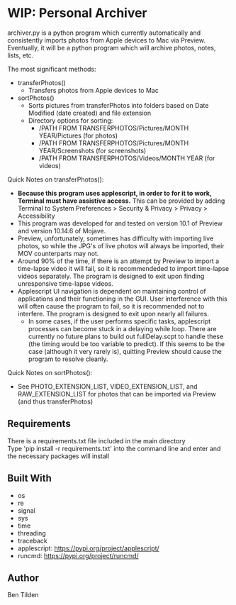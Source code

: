 # WIP: Personal Archiver

archiver.py is a python program which currently automatically and consistently imports photos from Apple devices to Mac via Preview.  
Eventually, it will be a python program which will archive photos, notes, lists, etc.

The most significant methods:
* transferPhotos()
	* Transfers photos from Apple devices to Mac
* sortPhotos()
	* Sorts pictures from transferPhotos into folders based on Date Modified (date created) and file extension
	* Directory options for sorting:
		* /PATH FROM TRANSFERPHOTOS/Pictures/MONTH YEAR/Pictures (for photos)
		* /PATH FROM TRANSFERPHOTOS/Pictures/MONTH YEAR/Screenshots (for screenshots)
		* /PATH FROM TRANSFERPHOTOS/Videos/MONTH YEAR (for videos)

Quick Notes on transferPhotos():
* __Because this program uses applescript, in order to for it to work, Terminal must have assistive access.__ This can be provided by adding Terminal to System Preferences > Security & Privacy > Privacy > Accessibility
* This program was developed for and tested on version 10.1 of Preview and version 10.14.6 of Mojave. 
* Preview, unfortunately, sometimes has difficulty with importing live photos, so while the JPG's of live photos will always be imported, their MOV counterparts may not. 
* Around 90% of the time, if there is an attempt by Preview to import a time-lapse video it will fail, so it is recommendeded to import time-lapse videos separately. The program is designed to exit upon finding unresponsive time-lapse videos. 
* Applescript UI navigation is dependent on maintaining control of applications and their functioning in the GUI. User interference with this will often cause the program to fail, so it is recommended not to interfere. The program is designed to exit upon nearly all failures.
	* In some cases, if the user performs specific tasks, applescript processes can become stuck in a delaying while loop. There are currently no future plans to build out fullDelay.scpt to handle these (the timing would be too variable to predict). If this seems to be the case (although it very rarely is), quitting Preview should cause the program to resolve cleanly.

Quick Notes on sortPhotos():
* See PHOTO_EXTENSION_LIST, VIDEO_EXTENSION_LIST, and RAW_EXTENSION_LIST for photos that can be imported via Preview (and thus transferPhotos)

## Requirements

There is a requirements.txt file included in the main directory  
Type 'pip install -r requirements.txt' into the command line and enter and the necessary packages will install

## Built With

* os
* re
* signal
* sys
* time
* threading
* traceback
* applescript: https://pypi.org/project/applescript/
* runcmd: https://pypi.org/project/runcmd/

## Author

Ben Tilden
